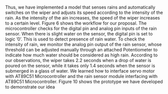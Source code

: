 Thus, we have implemented a model that senses rains and automatically switches on the wiper and adjusts its speed
according to the intensity of the rain. As the intensity of the ain increases, the speed of the wiper increases to a certain
level. Figure 6 shows the workflow for our proposal. The microcontroller checks for the digital pin and analog pin
inputs of the rain sensor. When there is slight water on  the sensor, the digital pin is set to logic ’0’. This is used
to detect presence of rain water. To check the intensity of rain, we monitor the analog pin output of the rain sensor,
whose threshold can be adjusted manually through an attached Potentiometer to indicate how much water should be
considered as high rain. According to our observations, the wiper takes 2.2 seconds when a drop of water is poured on
the sensor, while it takes only 1.4 seconds when the sensor is submerged in a glass of water. We learned how to interface servo motor with AT89C51 Microcontroller and the rain sensor module interfacing with AT89C51 Microcontroller. Figure 10 shows the prototype we have developed to demonstrate our idea
